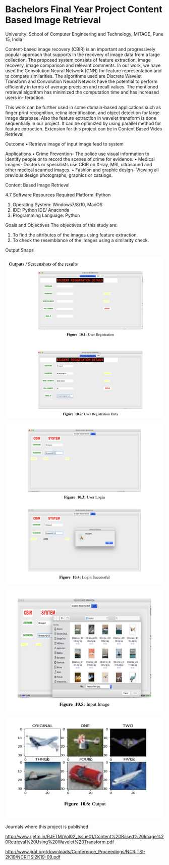 # Bachelors Final Year Project Content Based Image Retrieval
University: School of Computer Engineering and Technology, MITAOE, Pune 15, India

Content-based image recovery (CBIR) is an important and progressively popular approach that supports in the recovery of image data from a large collection. The proposed system consists of feature extraction, image recovery, image comparison
and relevant comments. In our work, we have used the Convolution Neural Network (CNN) for feature representation and to compare similarities. The algorithms used are Discrete Wavelet Transform and Convolution Neural Network have the potential
to perform efficiently in terms of average precision and recall values. The mentioned retrieval algorithm has minimized the computation time and has increased users in- teraction.

This work can be further used in some domain-based applications such as finger print recognition, retina identification, and object detection for large image database. Also the feature extraction in wavelet transform is done sequentially in our project. It can be optimized by using parallel method for feature extraction. Extension for this project can be in Content Based Video Retrieval.

Outcome
• Retrieve image of input image feed to system

Applications
• Crime Prevention- The police use visual information to identify people or to
record the scenes of crime for evidence.
• Medical images- Doctors or specialists use CBIR on X-ray, MRI, ultrasound
and other medical scanned images.
• Fashion and graphic design- Viewing all previous design photographs, graphics
or catalogs.


Content Based Image Retrieval

4.7 Software Resources Required
Platform :Python
1. Operating System: Windows7/8/10, MacOS
2. IDE: Python IDE/ Anaconda
3. Programming Language: Python

Goals and Objectives
The objectives of this study are:
1. To find the attributes of the images using feature extraction.
2. To check the resemblance of the images using a similarity check.

Output Snaps

![*Snap1](./images/1.png)

![*Snap1](./images/2.png)

![*Snap1](./images/3.png)

![*Snap1](./images/4.png)

Journals where this project is published

http://www.rjetm.in/RJETM/Vol02_Issue01/Content%20Based%20Image%20Retrieval%20Using%20Wavelet%20Transform.pdf

http://www.ijrat.org/downloads/Conference_Proceedings/NCRITSI-2K19/NCRITSI2K19-09.pdf



